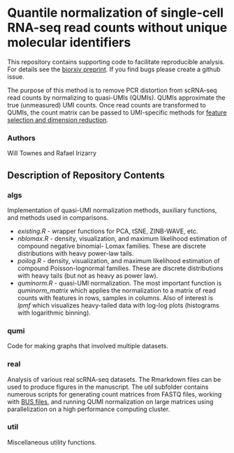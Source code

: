# Quantile normalization of single-cell RNA-seq read counts without unique molecular identifiers

This repository contains supporting code to facilitate reproducible analysis. For details see the [biorxiv preprint](https://www.biorxiv.org/content/10.1101/817031v1). If you find bugs please create a github issue. 

The purpose of this method is to remove PCR distortion from scRNA-seq read counts by normalizing to quasi-UMIs (QUMIs). QUMIs approximate the true (unmeasured) UMI counts. Once read counts are transformed to QUMIs, the count matrix can be passed to UMI-specific methods for [feature selection and dimension reduction](https://github.com/willtownes/scrna2019).

### Authors

Will Townes and Rafael Irizarry

## Description of Repository Contents

### algs

Implementation of quasi-UMI normalization methods, auxiliary functions, and methods used in comparisons.
* *existing.R* - wrapper functions for PCA, tSNE, ZINB-WAVE, etc.
* *nblomax.R* - density, visualization, and maximum likelihood estimation of compound negative binomial- Lomax families. These are discrete distributions with heavy power-law tails.
* *poilog.R* - density, visualization, and maximum likelihood estimation of compound Poisson-lognormal families. These are discrete distributions with heavy tails (but not as heavy as power law).
* *quminorm.R* - quasi-UMI normalization. The most important function is *quminorm_matrix* which applies the normalization to a matrix of read counts with features in rows, samples in columns. Also of interest is *lpmf* which visualizes heavy-tailed data with log-log plots (histograms with logarithmic binning).

### qumi

Code for making graphs that involved multiple datasets.

### real

Analysis of various real scRNA-seq datasets. The Rmarkdown files can be used to produce figures in the manuscript. The *util* subfolder contains numerous scripts for generating count matrices from FASTQ files, working with [BUS files](https://bustools.github.io/), and running QUMI normalization on large matrices using parallelization on a high performance computing cluster.

### util

Miscellaneous utility functions. 
